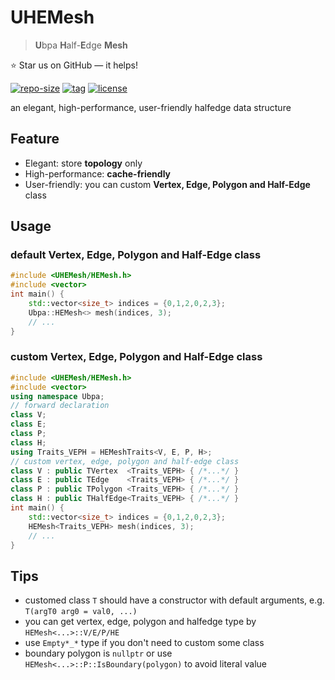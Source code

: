 # UHEMesh

> **U**bpa **H**alf-**E**dge **Mesh** 

⭐ Star us on GitHub — it helps!

[![repo-size](https://img.shields.io/github/languages/code-size/Ubpa/UHEMesh?style=flat)](https://github.com/Ubpa/UHEMesh/archive/master.zip) [![tag](https://img.shields.io/github/v/tag/Ubpa/UHEMesh)](https://github.com/Ubpa/UHEMesh/tags) [![license](https://img.shields.io/github/license/Ubpa/UHEMesh)](LICENSE) 

an elegant, high-performance, user-friendly halfedge data structure

## Feature

- Elegant: store **topology** only
- High-performance: **cache-friendly** 
- User-friendly: you can custom **Vertex, Edge, Polygon and Half-Edge** class

## Usage

### default Vertex, Edge, Polygon and Half-Edge class

```c++
#include <UHEMesh/HEMesh.h>
#include <vector>
int main() {
    std::vector<size_t> indices = {0,1,2,0,2,3};
    Ubpa::HEMesh<> mesh(indices, 3);
    // ...
}
```

### custom Vertex, Edge, Polygon and Half-Edge class

```c++
#include <UHEMesh/HEMesh.h>
#include <vector>
using namespace Ubpa;
// forward declaration
class V;
class E;
class P;
class H;
using Traits_VEPH = HEMeshTraits<V, E, P, H>;
// custom vertex, edge, polygon and half-edge class
class V : public TVertex  <Traits_VEPH> { /*...*/ }
class E : public TEdge    <Traits_VEPH> { /*...*/ }
class P : public TPolygon <Traits_VEPH> { /*...*/ }
class H : public THalfEdge<Traits_VEPH> { /*...*/ }
int main() {
    std::vector<size_t> indices = {0,1,2,0,2,3};
    HEMesh<Traits_VEPH> mesh(indices, 3);
    // ...
}
```

## Tips

- customed class `T` should have a constructor with default arguments, e.g. `T(argT0 arg0 = val0, ...)` 
- you can get vertex, edge, polygon and halfedge type by `HEMesh<...>::V/E/P/HE` 
- use `Empty*_*` type if you don't need to custom some class
- boundary polygon is `nullptr` or use `HEMesh<...>::P::IsBoundary(polygon)` to avoid literal value

